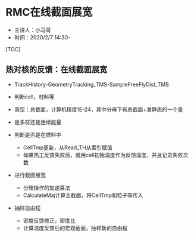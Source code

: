 # RMC在线截面展宽
* 主讲人：小马哥
* 时间：2020/2/7 14:30-

[TOC]

## 热对核的反馈：在线截面展宽
* TrackHistory-GeometryTracking_TMS-SampleFreeFlyDist_TMS
* 判断cell，材料等
* 真空：总截面，计算机精度1E-24，其中分母下有总截面+准静态的一个量
* 是多群还是连续能量
* 判断是否是在燃料中
  * CellTmp更新，从Read_TH从索引赋值
  * 如果热工反馈失败后，就用cell初始温度作为反馈温度，并且记录失败次数

* 进行截面展宽
  * 分箱操作的加速算法
  * CalculateMaj计算主截面，将CellTmp和粒子等传入

* 抽样自由程
  * 密度反馈修正，密度比
  * 计算温度反馈后的宏观截面，抽样新的自由程
